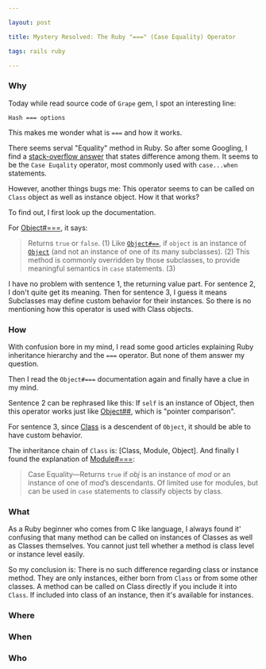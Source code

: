 ```yaml
---

layout: post

title: Mystery Resolved: The Ruby "===" (Case Equality) Operator

tags: rails ruby

---
```



  

### Why

Today while read source code of `Grape` gem, I spot an interesting line:

```
Hash === options
```

This makes me wonder what is `===` and how it works.

There seems serval "Equality" method in Ruby. So after some Googling, I find a [stack-overflow answer](https://stackoverflow.com/questions/7156955/whats-the-difference-between-equal-eql-and) that states difference among them. It seems to be the `Case Euqality` operator, most commonly used with `case...when` statements.

However, another things bugs me: This operator seems to can be called on `Class` object as well as instance object. How it that works?

To find out, I first look up the documentation. 

For [Object#===](https://docs.ruby-lang.org/en/master/Object.html#method-i-3D-3D-3D), it says:

> Returns  `true`  or  `false`. (1)
> Like  [`Object#==`](https://docs.ruby-lang.org/en/master/BasicObject.html#method-i-3D-3D), if  `object`  is an instance of  [`Object`](https://docs.ruby-lang.org/en/master/Object.html)  (and not an instance of one of its many subclasses). (2)
> This method is commonly overridden by those subclasses, to provide meaningful semantics in  `case`  statements. (3)
  
I have no problem with sentence 1, the returning value part. For sentence 2, I don't quite get its meaning. Then for sentence 3, I guess it means Subclasses may define custom behavior for their instances. So there is no mentioning how this operator is used with Class objects.



### How

With confusion bore in my mind, I read some good articles explaining Ruby inheritance hierarchy and the `===` operator. But none of them answer my question.

Then I read the `Object#===` documentation again and finally have a clue in my mind.

Sentence 2 can be rephrased like this: If `self` is an instance of Object, then this operator works just like [Object##](https://docs.ruby-lang.org/en/master/BasicObject.html#method-i-3D-3D), which is "pointer comparison".

For sentence 3, since [Class](https://docs.ruby-lang.org/en/master/Class.html) is a descendent of `Object`, it should be able to have custom behavior.

The inheritance chain of `Class` is: [Class, Module, Object]. And finally I found the explanation of [Module#===](https://docs.ruby-lang.org/en/master/Module.html#method-i-3D-3D-3D):

> Case Equality—Returns `true` if _obj_ is an instance of _mod_ or an instance of one of _mod_’s descendants. Of limited use for modules, but can be used in `case` statements to classify objects by class.


### What

As a Ruby beginner who comes from C like language, I always found it' confusing that many method can be called on instances of Classes as well as Classes themselves. You cannot just tell whether a method is class level or instance level easily. 

So my conclusion is: There is no such difference regarding class or instance method. They are only instances, either born from `Class` or from some other classes. A method can be called on Class directly if you include it into `Class`. If included into class of an instance, then it's available for instances.
  
  

### Where



  
  

### When

  
  
  

### Who